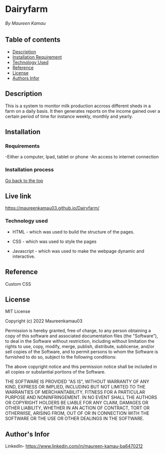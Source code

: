 # Dairyfarm

###### By Maureen Kamau

## Table of contents

- [Description](#description)
- [Installation Requirement](#Installation)
- [Technology Used](#Technology-used)
- [Reference](#Reference)
- [License](#License)
- [Authors Infor](#Authors-Infor)

## Description

This is a system to monitor milk production accross different sheds in a farm on a daily basis. It then generates reports on the income gained over a certain period of time for instance weekly, monthly and yearly.

## Installation

### Requirements

-Either a computer, Ipad, tablet or phone
-An access to internet connection

### Installation process

[Go back to the top](#dairyfarm)

## Live link

https://maureenkamau03.github.io/Dairyfarm/

### Technology used

- HTML - which was used to build the structure of the pages.

- CSS - which was used to style the pages

- Javascript - which was used to make the webpage dynamic and interactive.

## Reference

Custom CSS

## License

MIT License

Copyright (c) 2022 Maureenkamau03

Permission is hereby granted, free of charge, to any person obtaining a copy
of this software and associated documentation files (the "Software"), to deal
in the Software without restriction, including without limitation the rights
to use, copy, modify, merge, publish, distribute, sublicense, and/or sell
copies of the Software, and to permit persons to whom the Software is
furnished to do so, subject to the following conditions:

The above copyright notice and this permission notice shall be included in all
copies or substantial portions of the Software.

THE SOFTWARE IS PROVIDED "AS IS", WITHOUT WARRANTY OF ANY KIND, EXPRESS OR
IMPLIED, INCLUDING BUT NOT LIMITED TO THE WARRANTIES OF MERCHANTABILITY,
FITNESS FOR A PARTICULAR PURPOSE AND NONINFRINGEMENT. IN NO EVENT SHALL THE
AUTHORS OR COPYRIGHT HOLDERS BE LIABLE FOR ANY CLAIM, DAMAGES OR OTHER
LIABILITY, WHETHER IN AN ACTION OF CONTRACT, TORT OR OTHERWISE, ARISING FROM,
OUT OF OR IN CONNECTION WITH THE SOFTWARE OR THE USE OR OTHER DEALINGS IN THE
SOFTWARE.

## Author's Infor

LinkedIn- https://www.linkedin.com/in/maureen-kamau-ba6470212
